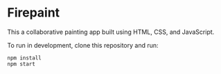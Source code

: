# Firepaint

This a collaborative painting app built using HTML, CSS, and JavaScript.

To run in development, clone this repository and run:

```
npm install
npm start
```
